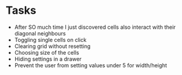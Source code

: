 # Tasks
* After SO much time I just discovered cells also interact with their diagonal neighbours
* Toggling single cells on click
* Clearing grid without resetting
* Choosing size of the cells
* Hiding settings in a drawer
* Prevent the user from setting values under 5 for width/height
